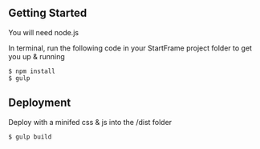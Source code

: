 ## Getting Started

You will need node.js

In terminal, run the following code in your StartFrame project folder to get you up & running

```
$ npm install
$ gulp
```

## Deployment

Deploy with a minifed css & js into the /dist folder

```
$ gulp build
```
